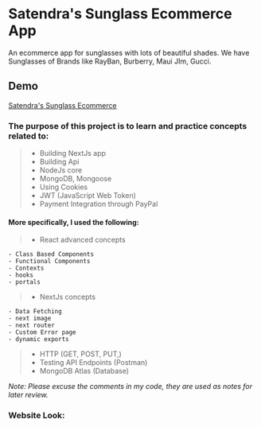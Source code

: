 # Satendra's Sunglass Ecommerce App

An ecommerce app for sunglasses with lots of beautiful shades. We have Sunglasses of Brands like RayBan, Burberry, Maui JIm, Gucci.

## Demo

[Satendra's Sunglass Ecommerce]()

### The purpose of this project is to learn and practice concepts related to:

> - Building NextJs app
> - Building Api
> - NodeJs core
> - MongoDB, Mongoose
> - Using Cookies
> - JWT (JavaScript Web Token)
> - Payment Integration through PayPal

#### More specifically, I used the following:

> - React advanced concepts

    - Class Based Components
    - Functional Components
    - Contexts
    - hooks
    - portals

> - NextJs concepts

    - Data Fetching
    - next image
    - next router
    - Custom Error page
    - dynamic exports

> - HTTP (GET, POST, PUT,)
> - Testing API Endpoints (Postman)
> - MongoDB Atlas (Database)

_Note: Please excuse the comments in my code, they are used as notes for later review._

### Website Look:
